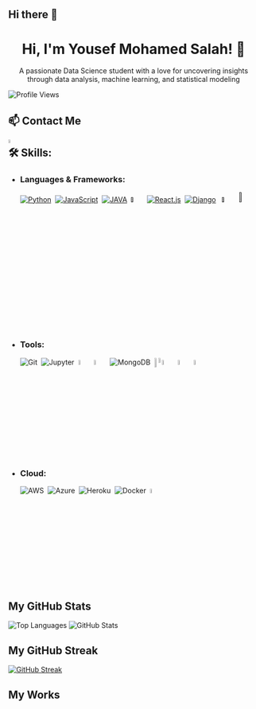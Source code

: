 ## Hi there 👋
<h1 align="center"> Hi, I'm Yousef Mohamed Salah! 👋</h1>

<p align="center">A passionate Data Science student with a love for uncovering insights through data analysis, machine learning, and statistical modeling </p>

![Profile Views](https://komarev.com/ghpvc/?username=YousefMohamedSalah&color=blue) &nbsp;
<!--![Total Stars](https://img.shields.io/github/stars/yourusername?label=Total%20Stars&style=social)-->


## 📫 Contact Me
[<img src='https://github.com/user-attachments/assets/156c882b-3ce6-4823-b3c9-287bec633282' alt='LinkedIn' width='4%' style='object-fit:contain;position:absolute'>](www.linkedin.com/in/yousef-mohammad-1a2b3c4d)


## 🛠️ Skills:

- ### **Languages & Frameworks:**

    [![Python](https://img.icons8.com/?size=50&id=13441&format=png&color=00000000)]()&nbsp;
    [![JavaScript](https://img.icons8.com/?size=50&id=PXTY4q2Sq2lG&format=png&color=00000000)]()&nbsp;
    [![JAVA](https://img.icons8.com/?size=50&id=Pd2x9GWu9ovX&format=png&color=00000000)]()&nbsp;
    [<img src='https://github.com/user-attachments/assets/4f422778-9104-48b2-a05e-8a7b2540a4c9' width='5%'/>]()&nbsp;
    [![React.js](https://img.icons8.com/?size=50&id=58811&format=png&color=22C3E6)]()&nbsp; 
    [![Django](https://img.icons8.com/?size=50&id=37o3DqV429ra&format=png&color=12B886)]() &nbsp;
    [<img src='https://github.com/user-attachments/assets/20d4a118-3a47-4d18-bc03-dd3bf49dea0e' width='5%'>]() &nbsp;
    [<img src='https://github.com/user-attachments/assets/67b1b4a5-882e-4ded-a76a-fb5ce21544cb' style='fill:#fff;' width='7%'>]()
    


- ### **Tools:** 

    ![Git](https://img.icons8.com/?size=50&id=20906&format=png&color=00000000)&nbsp;
    ![Jupyter](https://img.icons8.com/?size=50&id=0JUBXbNc9AaZ&format=png&color=00000000)&nbsp;
    <img src='https://github.com/user-attachments/assets/5240b067-26f7-4110-8ecb-b89fe1a73433' width='5%'>&nbsp;
    <img src='https://github.com/user-attachments/assets/797328cf-df96-481e-acbe-8d9cf9fbd8ab' width='5%'>&nbsp;
    ![MongoDB](https://img.icons8.com/?size=50&id=74402&format=png&color=00000000)&nbsp;
    <img src="https://cdn.jsdelivr.net/gh/devicons/devicon@latest/icons/mysql/mysql-original-wordmark.svg" alt='mysql' width='7%' style='object-fit:contain;position:absolute'/>&nbsp;
    <img src='https://github.com/user-attachments/assets/d3cf6163-e3ac-4e0b-8618-5983176a56a6' width='5%' style='object-fit:cover;position:absolute'/>&nbsp;
    <img src='https://github.com/user-attachments/assets/4c3bc5f2-b910-4224-9e78-ba8b9ed08261' width='5%'/>&nbsp;
    <img src='https://github.com/user-attachments/assets/391d28ab-e875-49f2-993f-ad14f542677a' width='5%'>&nbsp;
    <img src='https://github.com/user-attachments/assets/b11af07c-001b-4cab-b73b-227b3fac5421' width='5%'>


- ### **Cloud:**
  
    ![AWS](https://img.icons8.com/?size=50&id=33039&format=png&color=00000000)&nbsp;
    ![Azure](https://img.icons8.com/?size=50&id=VLKafOkk3sBX&format=png&color=00000000)&nbsp;
    ![Heroku](https://img.icons8.com/?size=50&id=31085&format=png&color=00000000)&nbsp;
    ![Docker](https://img.icons8.com/?size=50&id=cdYUlRaag9G9&format=png&color=000000)&nbsp;
    <img src = 'https://cdn.jsdelivr.net/gh/devicons/devicon@latest/icons/kubernetes/kubernetes-original.svg' width='5%'/>&nbsp;

## My GitHub Stats
![Top Languages](https://github-readme-stats.vercel.app/api/top-langs/?username=YousefMohammad&layout=compact&theme=dark)
![GitHub Stats](https://github-readme-stats.vercel.app/api?username=YousefMohammad&show_icons=true&theme=dark)



<!--![Anurag's GitHub stats](https://github-readme-stats.vercel.app/api?username=YousefMohamedSalah&show_icons=true&theme=radical)-->

## My GitHub Streak

[![GitHub Streak](https://streak-stats.demolab.com?user=Username&theme=highcontrast&hide_border=true)](https://git.io/streak-stats)

## My Works





